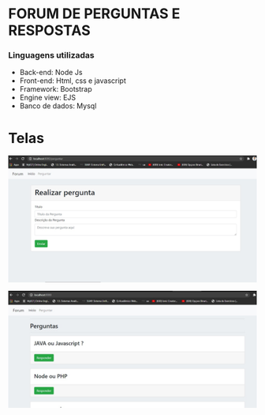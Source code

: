 # FORUM DE PERGUNTAS E RESPOSTAS

### Linguagens utilizadas
- Back-end: Node Js
- Front-end: Html, css e javascript
- Framework: Bootstrap
- Engine view: EJS 
- Banco de dados: Mysql
# Telas
 ![img1](https://github.com/danrleyney2210/Forum_pergunta_em_NodeJs/blob/main/public/img/img1.jpg)
 
 ![img2](https://github.com/danrleyney2210/Forum_pergunta_em_NodeJs/blob/main/public/img/img2.jpg)
